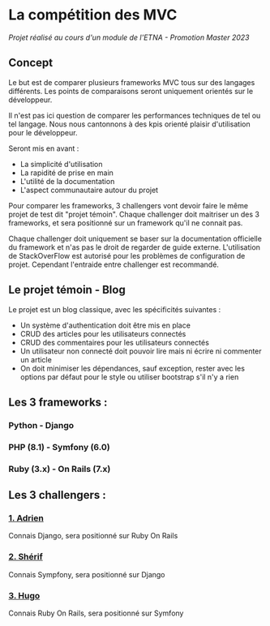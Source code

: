 # La compétition des MVC

_Projet réalisé au cours d'un module de l'ETNA - Promotion Master 2023_

## Concept

Le but est de comparer plusieurs frameworks MVC tous sur des langages différents. Les points de comparaisons seront uniquement
orientés sur le développeur.

Il n'est pas ici question de comparer les performances techniques de tel ou tel langage. Nous nous
cantonnons à des kpis orienté plaisir d'utilisation pour le développeur.

Seront mis en avant : 
- La simplicité d'utilisation 
- La rapidité de prise en main
- L'utilité de la documentation
- L'aspect communautaire autour du projet

Pour comparer les frameworks, 3 challengers vont devoir faire le même projet de test dit "projet témoin".
Chaque challenger doit maitriser un des 3 frameworks, et sera positionné sur un framework qu'il ne connait pas.

Chaque challenger doit uniquement se baser sur la documentation officielle du framework et n'as pas le droit de regarder de guide externe.
L'utilisation de StackOverFlow est autorisé pour les problèmes de configuration de projet. Cependant l'entraide entre challenger est recommandé.


## Le projet témoin - Blog

Le projet est un blog classique, avec les spécificités suivantes :
* Un système d'authentication doit être mis en place
* CRUD des articles pour les utilisateurs connectés
* CRUD des commentaires pour les utilisateurs connectés  
* Un utilisateur non connecté doit pouvoir lire mais ni écrire ni commenter un article
* On doit minimiser les dépendances, sauf exception, rester avec les options par défaut pour le style ou utiliser bootstrap s'il n'y a rien

## Les 3 frameworks :

### Python - Django

### PHP (8.1) - Symfony (6.0)

### Ruby (3.x) - On Rails (7.x)


## Les 3 challengers : 

### [1. Adrien](https://github.com/adriensleem)
Connais Django, sera positionné sur Ruby On Rails

### [2. Shérif](https://github.com/Sherif-IT)
Connais Sympfony, sera positionné sur Django


### [3. Hugo](https://github.com/beeleethebee)
Connais Ruby On Rails, sera positionné sur Symfony
